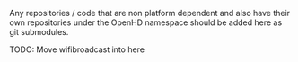 Any repositories / code that are non platform dependent and also have their own repositories under the
OpenHD namespace should be added here as git submodules.

TODO: Move wifibroadcast into here 